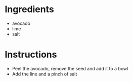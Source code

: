 # Ingredients
- avocado
- lime
- salt

# Instructions
- Peel the avocado, remove the seed and add it to a bowl
- Add the line and a pinch of salt
